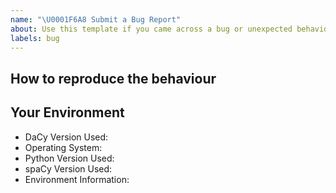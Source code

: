 ```yaml
---
name: "\U0001F6A8 Submit a Bug Report"
about: Use this template if you came across a bug or unexpected behaviour differing from the docs.
labels: bug
---
```


## How to reproduce the behaviour
<!-- Include a code example or the steps that led to the problem. Please try to be as specific as possible. -->

## Your Environment
<!-- Include details of your environment. If you're using spaCy 1.7+, you can also type `python -m spacy info --markdown` and copy-paste the result here along with the DaCy version which you can get using `python -c "import dacy; print(dacy.__version__)"`.-->
* DaCy Version Used:
* Operating System:
* Python Version Used:
* spaCy Version Used:
* Environment Information: